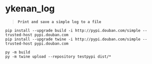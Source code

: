 # ykenan_log

> **`Print and save a simple log to a file`**

```shell
pip install --upgrade build -i http://pypi.douban.com/simple --trusted-host pypi.douban.com
pip install --upgrade twine -i http://pypi.douban.com/simple --trusted-host pypi.douban.com
```


```shell
py -m build
py -m twine upload --repository testpypi dist/*
```


